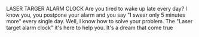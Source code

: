 LASER TARGER ALARM CLOCK
Are you tired to wake up late every day? I know you, you postpone your alarm and you say "I swear only 5 minutes more" every single day. Well, I know how to solve your problem. The "Laser target alarm clock" it's here to help you. It's a dream that come true 
